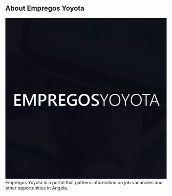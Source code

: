 ## About Empregos Yoyota
![Empregos Yoyota](empregosyoyota_logo.jpg)
Empregos Yoyota is a portal that gathers information on job vacancies and other opportunities in Angola.

